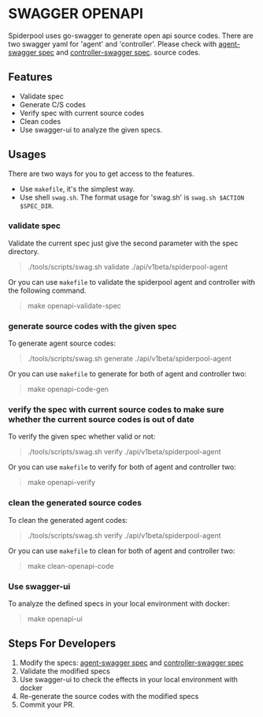 # SWAGGER OPENAPI

Spiderpool uses go-swagger to generate open api source codes. There are two swagger yaml for 'agent' and 'controller'. Please check
with [agent-swagger spec](../../../api/v1beta/spiderpool-agent/swagger.yml) and
[controller-swagger spec](../../../api/v1beta/spiderpool-controller/swagger.yml).
source codes.

## Features

* Validate spec
* Generate C/S codes
* Verify spec with current source codes
* Clean codes
* Use swagger-ui to analyze the given specs.

## Usages

There are two ways for you to get access to the features.

* Use `makefile`, it's the simplest way.
* Use shell `swag.sh`. The format usage for 'swag.sh' is `swag.sh $ACTION $SPEC_DIR`.

### validate spec

Validate the current spec just give the second parameter with the spec directory.
> ./tools/scripts/swag.sh validate ./api/v1beta/spiderpool-agent

Or you can use `makefile` to validate the spiderpool agent and controller with the following command.  
> make openapi-validate-spec

### generate source codes with the given spec

To generate agent source codes:
> ./tools/scripts/swag.sh generate ./api/v1beta/spiderpool-agent

Or you can use `makefile` to generate for both of agent and controller two:
> make openapi-code-gen

### verify the spec with current source codes to make sure whether the current source codes is out of date

To verify the given spec whether valid or not:
> ./tools/scripts/swag.sh verify ./api/v1beta/spiderpool-agent

Or you can use `makefile` to verify for both of agent and controller two:
> make openapi-verify

### clean the generated source codes

To clean the generated agent codes:
> ./tools/scripts/swag.sh verify ./api/v1beta/spiderpool-agent

Or you can use `makefile` to clean for both of agent and controller two:
> make clean-openapi-code

### Use swagger-ui

To analyze the defined specs in your local environment with docker:
> make openapi-ui

## Steps For Developers

1. Modify the specs: [agent-swagger spec](../../../api/v1beta/spiderpool-agent/swagger.yml) and
   [controller-swagger spec](../../../api/v1beta/spiderpool-controller/swagger.yml)
2. Validate the modified specs
3. Use swagger-ui to check the effects in your local environment with docker
4. Re-generate the source codes with the modified specs
5. Commit your PR.
